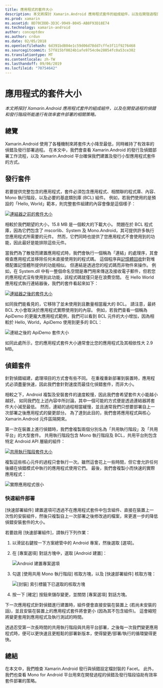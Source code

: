 ```yaml
---
title: 應用程式的套件大小
description: 本文將探討 Xamarin.Android 應用程式套件的組成組件，以及在開發過程的偵錯和發行階段所能進行有效率套件部署的相關策略。
ms.prod: xamarin
ms.assetid: 8D70CDDD-3D3C-9949-8045-AB8F93D18E74
ms.technology: xamarin-android
author: conceptdev
ms.author: crdun
ms.date: 02/05/2018
ms.openlocfilehash: 6d391bd804e1c59d06d78dd7cffe3f11f9276468
ms.sourcegitcommit: 57f815bf0024b1afe9754c0e28054fc0a53ce302
ms.translationtype: MT
ms.contentlocale: zh-TW
ms.lasthandoff: 09/06/2019
ms.locfileid: "70754642"
---
```

# <a name="application-package-size"></a>應用程式的套件大小

_本文將探討 Xamarin.Android 應用程式套件的組成組件，以及在開發過程的偵錯和發行階段所能進行有效率套件部署的相關策略。_

## <a name="overview"></a>總覽

Xamarin.Android 使用了各種機制來將套件大小降至最低，同時維持了有效率的偵錯及發行部署過程。 在本文中，我們會查看 Xamarin.Android 的發行及偵錯部署工作流程，以及 Xamarin.Android 平台確保我們建置及發行小型應用程式套件的方式。

## <a name="release-packages"></a>發行套件

若要提供完整包含的應用程式，套件必須包含應用程式、相關聯的程式庫、內容、Mono 執行階段，以及必要的基底類別庫 (BCL) 組件。 例如，若我們使用的是預設的「Hello, World」範本，則完整套件組建的內容會像是這個樣子：

[![連結器之前的套件大小](app-package-size-images/hello-world-package-size-before-linker.png)](app-package-size-images/hello-world-package-size-before-linker.png#lightbox)

相較於我們期望的大小，15.8 MB 是一個較大的下載大小。 問題在於 BCL 程式庫，因為它們包含了 mscorlib、System 及 Mono.Android，其可提供許多執行您應用程式所需要的元件。 然而，它們同時也提供了您應用程式不會使用到的功能，因此最好是能排除這些元件。

當我們為了散發而建置應用程式時，我們會執行一個稱為「連結」的處理序，其會檢查應用程式並移除任何未直接使用到的程式碼。 這個程序與[記憶體回收](~/android/internals/garbage-collection.md)針對堆積配置記憶體所提供的功能相似。 但連結是透過您的程式碼而非物件來操作。 例如，在 System.dll 中有一整個命名空間是專門用來傳送及接收電子郵件，但若您的應用程式沒有使用到此功能，該程式碼就僅只是在浪費空間。 在 Hello World 應用程式執行連結器後，我們的套件看起來如下：

[![連結器之後的套件大小](app-package-size-images/hello-world-package-size-after-linker.png)](app-package-size-images/hello-world-package-size-after-linker.png#lightbox)

如同我們能看見的，它移除了並未使用到且數量相當龐大的 BCL。 請注意，最終 BCL 大小會取決於應用程式實際使用到的內容。 例如，若我們查看一個稱為 ApiDemo 的更龐大應用程式範例，我們可以看到 BCL 元件的大小增加，因為相較於 Hello, World，ApiDemo 使用到更多的 BCL：

![連結之後的 ApiDemo 套件大小](app-package-size-images/api-demo-package-size-after-linker.png)

如同此處所示，您的應用程式套件大小通常會比您的應用程式及其相依性大 2.9 MB。

## <a name="debug-packages"></a>偵錯套件

針對偵錯組建，處理項目的方式會有些不同。 在重複重新部署到裝置時，應用程式必須盡量快速，因此我們會針對速度而最佳化偵錯套件，而非大小。

相較之下，Android 複製及安裝套件的速度較慢，因此我們會希望套件大小能越小越好。 如同我們在上述內容中所討論，其中一個可能的方式便是透過連結器將套件大小減至最低。 然而，連結的過程相當緩慢，並且通常我們只想要部署自上一次部署之後應用程式的變更部分。 為了達到此目的，我們會將應用程式與核心 Xamarin.Android 元件區隔開來。

第一次在裝置上進行偵錯時，我們會複製兩個分別名為「共用執行階段」及「共用平台」的大型套件。 共用執行階段包含 Mono 執行階段及 BCL，共用平台則包含特定 Android API 層級的組件：

[![共用執行階段套件大小](app-package-size-images/shared-runtime-package-size.png)](app-package-size-images/shared-runtime-package-size.png#lightbox)

複製這些核心元件的過程只會執行一次。雖然這會花上一些時間，但它會允許任何後續在偵錯模式中執行的應用程式使用它們。 最後，我們會複製小而快速的實際應用程式：

![實際應用程式很小](app-package-size-images/hello-world-debug-application-no-link.png)

### <a name="fast-assembly-deployment"></a>快速組件部署

[快速部署組件] 建置選項可透過不在應用程式套件中包含組件、直接在裝置上一次性的安裝組件，然後只複製自上一次部署之後修改過的檔案，來更進一步的降低偵錯安裝套件的大小。

若要啟用 [快速部署組件]，請執行下列作業：

1. 以滑鼠右鍵按一下方案總管中的 Android 專案，然後選取 [選項]。

2. 在 [專案選項] 對話方塊中，選取 [Android 建置]：  

    ![Android 建置專案選項](app-package-size-images/fastdev0.png)

3. 勾選 [使用共用 Mono 執行階段] 核取方塊，以及 [快速部署組件] 核取方塊：  

    ![[封裝] 索引標籤下已選取的核取方塊](app-package-size-images/fastdev.png)

4. 按一下 [確定] 按鈕來儲存變更，並關閉 [專案選項] 對話方塊。

下一次應用程式針對偵錯進行建置時，組件便會直接安裝在裝置上 (若尚未安裝的話)，並且安裝在裝置上的應用程式套件將會更小 (因為其不包含組件)。 這會縮短將變更套用到應用程式及執行測試的時間。

透過忍受第一次長時間的共用執行階段與共用平台部署，之後每一次我們變更應用程式時，便可以更快速且更輕鬆的部署新版本，使得變更/部署/執行的循環變得更快。

## <a name="summary"></a>總結

在本文中，我們檢查 Xamarin.Android 發行與偵錯設定檔封裝的 Facet。 此外，我們也查看 Mono for Android 平台用來在開發過程的偵錯及發行階段協助有效率套件部署的策略。
